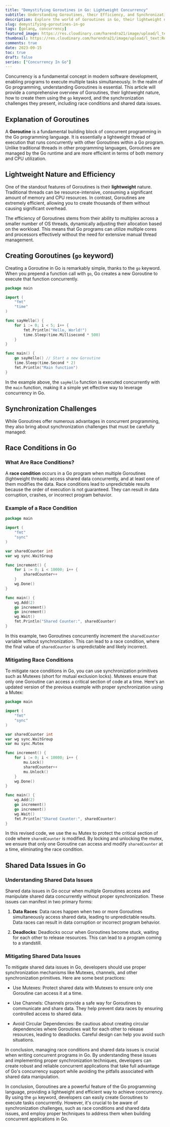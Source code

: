 ```yaml
---
title: "Demystifying Goroutines in Go: Lightweight Concurrency"
subtitle: Understanding Goroutines, their Efficiency, and Synchronization Challenges 
description: Explore the world of Goroutines in Go, their lightweight nature, and how to create them with the 'go' keyword. Learn how to tackle synchronization challenges, including race conditions and shared data issues. 
slug: demystifying-goroutines-in-go
tags: [golang, concurrency]
featured_image: https://res.cloudinary.com/harendra21/image/upload/l_text:Roboto_50_bold:Demystifying%20Goroutines%20in%20Go,co_rgb:fff/golangwithexample/bg_bczwj8.png
thumbnail: https://res.cloudinary.com/harendra21/image/upload/l_text:Roboto_50_bold:Demystifying%20Goroutines%20in%20Go,co_rgb:fff/golangwithexample/bg_bczwj8.png
comments: true
date: 2023-09-15
toc: true
draft: false
series: ["Concurrency In Go"]
---
```



Concurrency is a fundamental concept in modern software development, enabling programs to execute multiple tasks simultaneously. In the realm of Go programming, understanding Goroutines is essential. This article will provide a comprehensive overview of Goroutines, their lightweight nature, how to create them using the `go` keyword, and the synchronization challenges they present, including race conditions and shared data issues.

## Explanation of Goroutines

A **Goroutine** is a fundamental building block of concurrent programming in the Go programming language. It is essentially a lightweight thread of execution that runs concurrently with other Goroutines within a Go program. Unlike traditional threads in other programming languages, Goroutines are managed by the Go runtime and are more efficient in terms of both memory and CPU utilization.

## Lightweight Nature and Efficiency

One of the standout features of Goroutines is their **lightweight** nature. Traditional threads can be resource-intensive, consuming a significant amount of memory and CPU resources. In contrast, Goroutines are extremely efficient, allowing you to create thousands of them without causing significant overhead.

The efficiency of Goroutines stems from their ability to multiplex across a smaller number of OS threads, dynamically adjusting their allocation based on the workload. This means that Go programs can utilize multiple cores and processors effectively without the need for extensive manual thread management.

## Creating Goroutines (`go` keyword)

Creating a Goroutine in Go is remarkably simple, thanks to the `go` keyword. When you prepend a function call with `go`, Go creates a new Goroutine to execute that function concurrently.

```go
package main

import (
    "fmt"
    "time"
)

func sayHello() {
    for i := 0; i < 5; i++ {
        fmt.Println("Hello, World!")
        time.Sleep(time.Millisecond * 500)
    }
}

func main() {
    go sayHello() // Start a new Goroutine
    time.Sleep(time.Second * 2)
    fmt.Println("Main function")
}
```

In the example above, the `sayHello` function is executed concurrently with the `main` function, making it a simple yet effective way to leverage concurrency in Go.

## Synchronization Challenges

While Goroutines offer numerous advantages in concurrent programming, they also bring about synchronization challenges that must be carefully managed:



## Race Conditions in Go

### What Are Race Conditions?

A **race condition** occurs in a Go program when multiple Goroutines (lightweight threads) access shared data concurrently, and at least one of them modifies the data. Race conditions lead to unpredictable results because the order of execution is not guaranteed. They can result in data corruption, crashes, or incorrect program behavior.

### Example of a Race Condition

```go
package main

import (
    "fmt"
    "sync"
)

var sharedCounter int
var wg sync.WaitGroup

func increment() {
    for i := 0; i < 10000; i++ {
        sharedCounter++
    }
    wg.Done()
}

func main() {
    wg.Add(2)
    go increment()
    go increment()
    wg.Wait()
    fmt.Println("Shared Counter:", sharedCounter)
}
```

In this example, two Goroutines concurrently increment the `sharedCounter` variable without synchronization. This can lead to a race condition, where the final value of `sharedCounter` is unpredictable and likely incorrect.

### Mitigating Race Conditions

To mitigate race conditions in Go, you can use synchronization primitives such as Mutexes (short for mutual exclusion locks). Mutexes ensure that only one Goroutine can access a critical section of code at a time. Here's an updated version of the previous example with proper synchronization using a Mutex:

```go
package main

import (
    "fmt"
    "sync"
)

var sharedCounter int
var wg sync.WaitGroup
var mu sync.Mutex

func increment() {
    for i := 0; i < 10000; i++ {
        mu.Lock()
        sharedCounter++
        mu.Unlock()
    }
    wg.Done()
}

func main() {
    wg.Add(2)
    go increment()
    go increment()
    wg.Wait()
    fmt.Println("Shared Counter:", sharedCounter)
}
```

In this revised code, we use the `mu` Mutex to protect the critical section of code where `sharedCounter` is modified. By locking and unlocking the mutex, we ensure that only one Goroutine can access and modify `sharedCounter` at a time, eliminating the race condition.

## Shared Data Issues in Go

### Understanding Shared Data Issues

Shared data issues in Go occur when multiple Goroutines access and manipulate shared data concurrently without proper synchronization. These issues can manifest in two primary forms:

1. **Data Races**: Data races happen when two or more Goroutines simultaneously access shared data, leading to unpredictable results. Data races can result in data corruption or incorrect program behavior.

2. **Deadlocks**: Deadlocks occur when Goroutines become stuck, waiting for each other to release resources. This can lead to a program coming to a standstill.

### Mitigating Shared Data Issues

To mitigate shared data issues in Go, developers should use proper synchronization mechanisms like Mutexes, channels, and other synchronization primitives. Here are some best practices:

- Use Mutexes: Protect shared data with Mutexes to ensure only one Goroutine can access it at a time.
  
- Use Channels: Channels provide a safe way for Goroutines to communicate and share data. They help prevent data races by ensuring controlled access to shared data.

- Avoid Circular Dependencies: Be cautious about creating circular dependencies where Goroutines wait for each other to release resources, leading to deadlocks. Careful design can help you avoid such situations.

In conclusion, managing race conditions and shared data issues is crucial when writing concurrent programs in Go. By understanding these issues and implementing proper synchronization techniques, developers can create robust and reliable concurrent applications that take full advantage of Go's concurrency support while avoiding the pitfalls associated with shared data manipulation.

In conclusion, Goroutines are a powerful feature of the Go programming language, providing a lightweight and efficient way to achieve concurrency. By using the `go` keyword, developers can easily create Goroutines to execute tasks concurrently. However, it's crucial to be aware of synchronization challenges, such as race conditions and shared data issues, and employ proper techniques to address them when building concurrent applications in Go.
